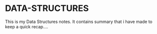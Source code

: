 # DATA-STRUCTURES
This is my Data Structures notes.
It contains summary that i have made to keep a quick recap....

